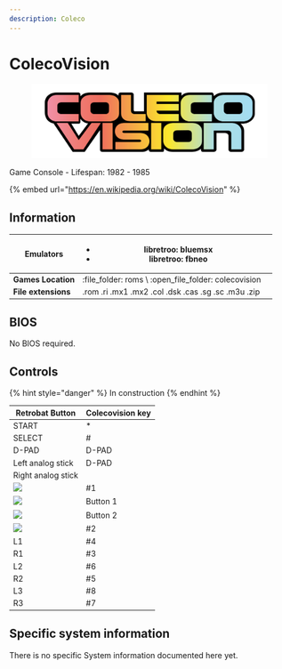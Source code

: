 ```yaml
---
description: Coleco
---
```


# ColecoVision

<figure><img src="https://raw.githubusercontent.com/fabricecaruso/es-theme-carbon/52ff37c9e265587d006945a2ba695b5a962b3a3d/art/logos/colecovision.svg" alt=""><figcaption></figcaption></figure>

Game Console - Lifespan: 1982 - 1985

{% embed url="https://en.wikipedia.org/wiki/ColecoVision" %}

## Information

| **Emulators**       | <ul><li>libretroo: bluemsx</li><li>libretroo: fbneo</li></ul> |   |
| ------------------- | ------------------------------------------------------------- | - |
| **Games Location**  | :file\_folder: roms \ :open\_file\_folder: colecovision       |   |
| **File extensions** | .rom .ri .mx1 .mx2 .col .dsk .cas .sg .sc .m3u .zip           |   |

## BIOS

No BIOS required.

## Controls

{% hint style="danger" %}
In construction
{% endhint %}

| Retrobat Button                                    | Colecovision key |
| -------------------------------------------------- | ---------------- |
| START                                              | \*               |
| SELECT                                             | #                |
| D-PAD                                              | D-PAD            |
| Left analog stick                                  | D-PAD            |
| Right analog stick                                 |                  |
| ![](<../../.gitbook/assets/image (2) (1) (1).png>) | #1               |
| ![](<../../.gitbook/assets/image (1) (2) (1).png>) | Button 1         |
| ![](<../../.gitbook/assets/image (4) (1).png>)     | Button 2         |
| ![](<../../.gitbook/assets/image (3) (1) (2).png>) | #2               |
| L1                                                 | #4               |
| R1                                                 | #3               |
| L2                                                 | #6               |
| R2                                                 | #5               |
| L3                                                 | #8               |
| R3                                                 | #7               |

## Specific system information

There is no specific System information documented here yet.
